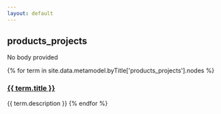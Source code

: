 ```yaml
---
layout: default
---
```

<style>
.initial-content {
  padding-left:5%;
  padding-right:25px;
}
</style>

## products_projects

No body provided

{% for term in site.data.metamodel.byTitle['products_projects'].nodes %}
### <a href='/_pages/embed?t={{ term.title }}'>{{ term.title }}</a>

{{ term.description }}
{% endfor %}

